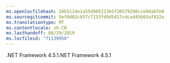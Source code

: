```yaml
---
ms.openlocfilehash: 28b5114e1a55d905213b5f20579298cce0dab7e0
ms.sourcegitcommit: 5ef0d02cb57c7153fd9d5417cdcad45665af832e
ms.translationtype: MT
ms.contentlocale: zh-CN
ms.lasthandoff: 08/29/2019
ms.locfileid: "71139956"
---
```

<span data-ttu-id="1d35d-101">.NET Framework 4.5.1</span><span class="sxs-lookup"><span data-stu-id="1d35d-101">.NET Framework 4.5.1</span></span>